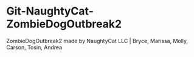 # Git-NaughtyCat-ZombieDogOutbreak2
ZombieDogOutbreak2 made by NaughtyCat LLC | Bryce, Marissa, Molly, Carson, Tosin, Andrea
